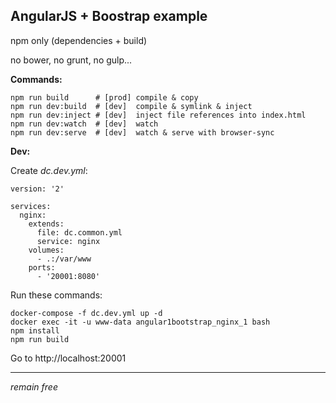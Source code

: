 AngularJS + Boostrap example
-------------

npm only (dependencies + build)

no bower, no grunt, no gulp...

**Commands:**
```
npm run build      # [prod] compile & copy
npm run dev:build  # [dev]  compile & symlink & inject
npm run dev:inject # [dev]  inject file references into index.html
npm run dev:watch  # [dev]  watch
npm run dev:serve  # [dev]  watch & serve with browser-sync
```

**Dev:**

Create *dc.dev.yml*:
```
version: '2'

services:
  nginx:
    extends:
      file: dc.common.yml
      service: nginx
    volumes:
      - .:/var/www
    ports:
      - '20001:8080'
```
Run these commands:
```
docker-compose -f dc.dev.yml up -d
docker exec -it -u www-data angular1bootstrap_nginx_1 bash
npm install
npm run build
```
Go to http://localhost:20001

----------

*remain free*
